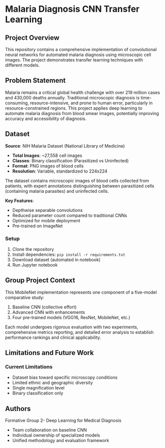 # Malaria Diagnosis CNN Transfer Learning

## Project Overview

This repository contains a comprehensive implementation of convolutional neural networks for automated malaria diagnosis using microscopic cell images. The project demonstrates transfer learning techniques with different models.

## Problem Statement

Malaria remains a critical global health challenge with over 219 million cases and 430,000 deaths annually. Traditional microscopic diagnosis is time-consuming, resource-intensive, and prone to human error, particularly in resource-constrained regions. This project applies deep learning to automate malaria diagnosis from blood smear images, potentially improving accuracy and accessibility of diagnosis.

## Dataset

**Source**: NIH Malaria Dataset (National Library of Medicine)
- **Total Images**: ~27,558 cell images
- **Classes**: Binary classification (Parasitized vs Uninfected)
- **Format**: PNG images of blood cells
- **Resolution**: Variable, standardized to 224x224

The dataset contains microscopic images of blood cells collected from patients, with expert annotations distinguishing between parasitized cells (containing malaria parasites) and uninfected cells.


**Key Features**:
- Depthwise separable convolutions
- Reduced parameter count compared to traditional CNNs
- Optimized for mobile deployment
- Pre-trained on ImageNet

### Setup
1. Clone the repository
2. Install dependencies: `pip install -r requirements.txt`
3. Download dataset (automated in notebook)
4. Run Jupyter notebook

## Group Project Context

This MobileNet implementation represents one component of a five-model comparative study:
1. Baseline CNN (collective effort)
2. Advanced CNN with enhancements
3. Four pre-trained models (VGG16, ResNet, MobileNet, etc.)

Each model undergoes rigorous evaluation with two experiments, comprehensive metrics reporting, and detailed error analysis to establish performance rankings and clinical applicability.

## Limitations and Future Work

### Current Limitations
- Dataset bias toward specific microscopy conditions
- Limited ethnic and geographic diversity
- Single magnification level
- Binary classification only


## Authors

Formative Group 2- Deep Learning for Medical Diagnosis
- Team collaboration on baseline CNN
- Individual ownership of specialized models
- Unified methodology and evaluation framework



